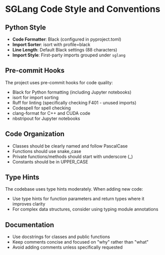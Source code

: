 # SGLang Code Style and Conventions

## Python Style
- **Code Formatter**: Black (configured in pyproject.toml)
- **Import Sorter**: isort with profile=black
- **Line Length**: Default Black settings (88 characters)
- **Import Style**: First-party imports grouped under `sglang`

## Pre-commit Hooks
The project uses pre-commit hooks for code quality:
- Black for Python formatting (including Jupyter notebooks)
- isort for import sorting
- Ruff for linting (specifically checking F401 - unused imports)
- Codespell for spell checking
- clang-format for C++ and CUDA code
- nbstripout for Jupyter notebooks

## Code Organization
- Classes should be clearly named and follow PascalCase
- Functions should use snake_case
- Private functions/methods should start with underscore (_)
- Constants should be in UPPER_CASE

## Type Hints
The codebase uses type hints moderately. When adding new code:
- Use type hints for function parameters and return types where it improves clarity
- For complex data structures, consider using typing module annotations

## Documentation
- Use docstrings for classes and public functions
- Keep comments concise and focused on "why" rather than "what"
- Avoid adding comments unless specifically requested